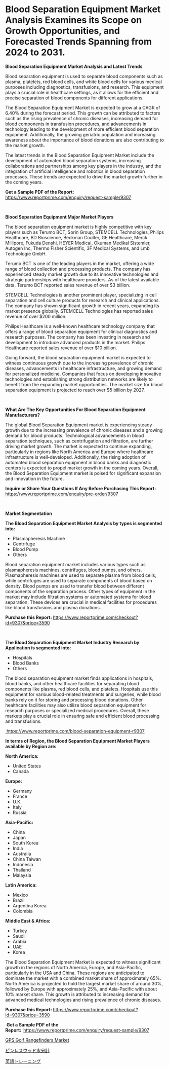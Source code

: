 <p><h1>Blood Separation Equipment Market Analysis Examines its Scope on Growth Opportunities, and Forecasted Trends Spanning from 2024 to 2031.</h1></p><p><strong>Blood Separation Equipment Market Analysis and Latest Trends</strong></p>
<p><p>Blood separation equipment is used to separate blood components such as plasma, platelets, red blood cells, and white blood cells for various medical purposes including diagnostics, transfusions, and research. This equipment plays a crucial role in healthcare settings, as it allows for the efficient and precise separation of blood components for different applications.</p><p>The Blood Separation Equipment Market is expected to grow at a CAGR of 6.40% during the forecast period. This growth can be attributed to factors such as the rising prevalence of chronic diseases, increasing demand for blood components in transfusion procedures, and advancements in technology leading to the development of more efficient blood separation equipment. Additionally, the growing geriatric population and increasing awareness about the importance of blood donations are also contributing to the market growth.</p><p>The latest trends in the Blood Separation Equipment Market include the development of automated blood separation systems, increasing collaborations and partnerships among key players in the industry, and the integration of artificial intelligence and robotics in blood separation processes. These trends are expected to drive the market growth further in the coming years.</p></p>
<p><strong>Get a Sample PDF of the Report:&nbsp;</strong> <a href="https://www.reportprime.com/enquiry/request-sample/9307">https://www.reportprime.com/enquiry/request-sample/9307</a></p>
<p>&nbsp;</p>
<p><strong>Blood Separation Equipment Major Market Players</strong></p>
<p><p>The blood separation equipment market is highly competitive with key players such as Terumo BCT, Sorin Group, STEMCELL Technologies, Philips Healthcare, BD Bioscience, Beckman Coulter, GE Healthcare, Merck Millipore, Fukuda Denshi, HEYER Medical, Okuman Medikal Sistemler, Autogen Inc, Thermo Fisher Scientific, 3F Medical Systems, and Lmb Technologie GmbH.</p><p>Terumo BCT is one of the leading players in the market, offering a wide range of blood collection and processing products. The company has experienced steady market growth due to its innovative technologies and strategic partnerships with healthcare providers. As of the latest available data, Terumo BCT reported sales revenue of over $3 billion.</p><p>STEMCELL Technologies is another prominent player, specializing in cell separation and cell culture products for research and clinical applications. The company has shown significant growth in recent years, expanding its market presence globally. STEMCELL Technologies has reported sales revenue of over $200 million.</p><p>Philips Healthcare is a well-known healthcare technology company that offers a range of blood separation equipment for clinical diagnostics and research purposes. The company has been investing in research and development to introduce advanced products in the market. Philips Healthcare reported sales revenue of over $10 billion.</p><p>Going forward, the blood separation equipment market is expected to witness continuous growth due to the increasing prevalence of chronic diseases, advancements in healthcare infrastructure, and growing demand for personalized medicine. Companies that focus on developing innovative technologies and establishing strong distribution networks are likely to benefit from the expanding market opportunities. The market size for blood separation equipment is projected to reach over $5 billion by 2027.</p></p>
<p>&nbsp;</p>
<p><strong>What Are The Key Opportunities For Blood Separation Equipment Manufacturers?</strong></p>
<p><p>The global Blood Separation Equipment market is experiencing steady growth due to the increasing prevalence of chronic diseases and a growing demand for blood products. Technological advancements in blood separation techniques, such as centrifugation and filtration, are further driving market growth. The market is expected to continue expanding, particularly in regions like North America and Europe where healthcare infrastructure is well-developed. Additionally, the rising adoption of automated blood separation equipment in blood banks and diagnostic centers is expected to propel market growth in the coming years. Overall, the Blood Separation Equipment market is poised for significant expansion and innovation in the future.</p></p>
<p><strong>Inquire or Share Your Questions If Any Before Purchasing This Report:</strong> <a href="https://www.reportprime.com/enquiry/pre-order/9307">https://www.reportprime.com/enquiry/pre-order/9307</a></p>
<p>&nbsp;</p>
<p><strong>Market Segmentation</strong></p>
<p><strong>The Blood Separation Equipment Market Analysis by types is segmented into:</strong></p>
<p><ul><li>Plasmapheresis Machine</li><li>Centrifuge</li><li>Blood Pump</li><li>Others</li></ul></p>
<p><p>Blood separation equipment market includes various types such as plasmapheresis machines, centrifuges, blood pumps, and others. Plasmapheresis machines are used to separate plasma from blood cells, while centrifuges are used to separate components of blood based on density. Blood pumps are used to transfer blood between different components of the separation process. Other types of equipment in the market may include filtration systems or automated systems for blood separation. These devices are crucial in medical facilities for procedures like blood transfusions and plasma donations.</p></p>
<p><strong>Purchase this Report:&nbsp;</strong><a href="https://www.reportprime.com/checkout?id=9307&price=3590">https://www.reportprime.com/checkout?id=9307&price=3590</a></p>
<p>&nbsp;</p>
<p><strong>The Blood Separation Equipment Market Industry Research by Application is segmented into:</strong></p>
<p><ul><li>Hospitals</li><li>Blood Banks</li><li>Others</li></ul></p>
<p><p>The blood separation equipment market finds applications in hospitals, blood banks, and other healthcare facilities for separating blood components like plasma, red blood cells, and platelets. Hospitals use this equipment for various blood-related treatments and surgeries, while blood banks rely on it for storing and processing blood donations. Other healthcare facilities may also utilize blood separation equipment for research purposes or specialized medical procedures. Overall, these markets play a crucial role in ensuring safe and efficient blood processing and transfusions.</p></p>
<p><a href="https://www.reportprime.com/blood-separation-equipment-r9307">&nbsp;https://www.reportprime.com/blood-separation-equipment-r9307</a></p>
<p><strong>In terms of Region, the Blood Separation Equipment Market Players available by Region are:</strong></p>
<p>
    <p> <strong> North America: </strong>
        <ul>
            <li>United States</li>
            <li>Canada</li>
        </ul>
        </p> 
    <p> <strong> Europe: </strong>
        <ul>
            <li>Germany</li>
            <li>France</li>
            <li>U.K.</li>
            <li>Italy</li>
            <li>Russia</li>
        </ul>
        </p> 
    <p> <strong> Asia-Pacific: </strong>
        <ul>
            <li>China</li>
            <li>Japan</li>
            <li>South Korea</li>
            <li>India</li>
            <li>Australia</li>
            <li>China Taiwan</li>
            <li>Indonesia</li>
            <li>Thailand</li>
            <li>Malaysia</li>
        </ul>
        </p> 
    <p> <strong> Latin America: </strong>
        <ul>
            <li>Mexico</li>
            <li>Brazil</li>
            <li>Argentina Korea</li>
            <li>Colombia</li>
        </ul>
        </p> 
    <p> <strong> Middle East & Africa: </strong>
        <ul>
            <li>Turkey</li>
            <li>Saudi</li>
            <li>Arabia</li>
            <li>UAE</li>
            <li>Korea</li>
        </ul>
    </p>
    </p>
<p><p>The Blood Separation Equipment Market is expected to witness significant growth in the regions of North America, Europe, and Asia-Pacific, particularly in the USA and China. These regions are anticipated to dominate the market with a combined market share of approximately 65%. North America is projected to hold the largest market share of around 30%, followed by Europe with approximately 25%, and Asia-Pacific with about 10% market share. This growth is attributed to increasing demand for advanced medical technologies and rising prevalence of chronic diseases.</p></p>
<p><strong>Purchase this Report: </strong><a href="https://www.reportprime.com/checkout?id=9307&price=3590">https://www.reportprime.com/checkout?id=9307&price=3590</a></p>
<p>&nbsp;<strong>Get a Sample PDF of the Report:&nbsp;&nbsp;</strong><a href="https://www.reportprime.com/enquiry/request-sample/9307">https://www.reportprime.com/enquiry/request-sample/9307</a></p>
<p><strong></strong></p>
<p><p><a href="https://glittery-fuchsia-86a.notion.site/Analyzing-GPS-Golf-Rangefinders-Market-Global-Industry-Perspective-and-Forecast-2024-to-2031-c0b5672255404dddb2eecb2c15609971">GPS Golf Rangefinders Market</a></p><p><a href="https://medium.com/@jackieshlerin98056/%E3%83%94%E3%83%B3%E3%83%AC%E3%82%B9%E6%9C%A8%E6%9D%90%E6%B9%BF%E5%BA%A6%E8%A8%88%E5%B8%82%E5%A0%B4%E3%81%AE%E8%A6%8F%E6%A8%A1%E3%81%A8%E5%B8%82%E5%A0%B4%E5%8B%95%E5%90%91-%E5%AE%8C%E5%85%A8%E3%81%AA%E6%A5%AD%E7%95%8C%E6%A6%82%E8%A6%81-2024%E5%B9%B4%E3%81%8B%E3%82%892031%E5%B9%B4-26ca994ca73d">ピンレスウッド水分計</a></p><p><a href="https://medium.com/@elenorkiehn/%E8%8B%B1%E8%AA%9E%E8%A8%80%E8%AA%9E%E3%83%88%E3%83%AC%E3%83%BC%E3%83%8B%E3%83%B3%E3%82%B0%E5%B8%82%E5%A0%B4%E3%81%AE%E5%88%86%E6%9E%90-%E3%82%B0%E3%83%AD%E3%83%BC%E3%83%90%E3%83%AB%E7%94%A3%E6%A5%AD%E3%81%AE%E8%A6%96%E7%82%B9%E3%81%A8%E4%BA%88%E6%B8%AC-2024%E5%B9%B4%E3%81%8B%E3%82%892031%E5%B9%B4%E3%81%BE%E3%81%A7-63ac0cc79c1f">英語トレーニング</a></p></p>